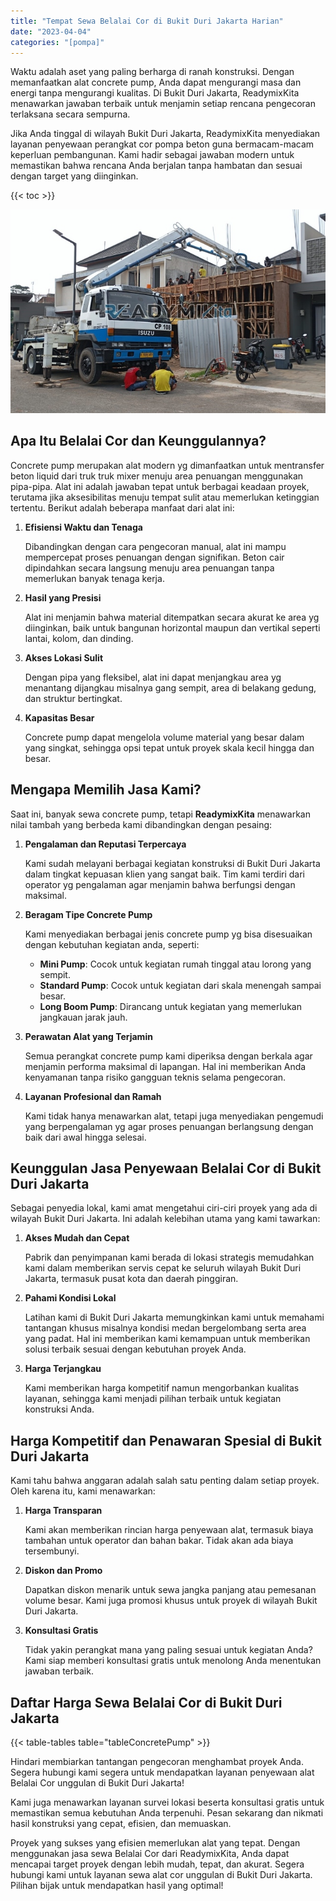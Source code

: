 ```yaml
---
title: "Tempat Sewa Belalai Cor di Bukit Duri Jakarta Harian"
date: "2023-04-04"
categories: "[pompa]"
---
```


Waktu adalah aset yang paling berharga di ranah konstruksi. Dengan memanfaatkan alat concrete pump, Anda dapat mengurangi masa dan energi tanpa mengurangi kualitas. Di Bukit Duri Jakarta, ReadymixKita menawarkan jawaban terbaik untuk menjamin setiap rencana pengecoran terlaksana secara sempurna.

Jika Anda tinggal di wilayah Bukit Duri Jakarta, ReadymixKita menyediakan layanan penyewaan perangkat cor pompa beton guna bermacam-macam keperluan pembangunan. Kami hadir sebagai jawaban modern untuk memastikan bahwa rencana Anda berjalan tanpa hambatan dan sesuai dengan target yang diinginkan.

{{< toc >}}

![Tempat Sewa Belalai Cor di Bukit Duri Jakarta Harian](/images/pompa/sewa-pompa-02.jpg)

## Apa Itu Belalai Cor dan Keunggulannya?

Concrete pump merupakan alat modern yg dimanfaatkan untuk mentransfer beton liquid dari truk truk mixer menuju area penuangan menggunakan pipa-pipa. Alat ini adalah jawaban tepat untuk berbagai keadaan proyek, terutama jika aksesibilitas menuju tempat sulit atau memerlukan ketinggian tertentu. Berikut adalah beberapa manfaat dari alat ini:

1. **Efisiensi Waktu dan Tenaga**

   Dibandingkan dengan cara pengecoran manual, alat ini mampu mempercepat proses penuangan dengan signifikan. Beton cair dipindahkan secara langsung menuju area penuangan tanpa memerlukan banyak tenaga kerja.

2. **Hasil yang Presisi**

   Alat ini menjamin bahwa material ditempatkan secara akurat ke area yg diinginkan, baik untuk bangunan horizontal maupun dan vertikal seperti lantai, kolom, dan dinding.

3. **Akses Lokasi Sulit**

   Dengan pipa yang fleksibel, alat ini dapat menjangkau area yg menantang dijangkau misalnya gang sempit, area di belakang gedung, dan struktur bertingkat.

4. **Kapasitas Besar**

   Concrete pump dapat mengelola volume material yang besar dalam yang singkat, sehingga opsi tepat untuk proyek skala kecil hingga dan besar.

## Mengapa Memilih Jasa Kami?

Saat ini, banyak sewa concrete pump, tetapi **ReadymixKita** menawarkan nilai tambah yang berbeda kami dibandingkan dengan pesaing:

1. **Pengalaman dan Reputasi Terpercaya**

   Kami sudah melayani berbagai kegiatan konstruksi di Bukit Duri Jakarta dalam tingkat kepuasan klien yang sangat baik. Tim kami terdiri dari operator yg pengalaman agar menjamin bahwa berfungsi dengan maksimal.

2. **Beragam Tipe Concrete Pump**

   Kami menyediakan berbagai jenis concrete pump yg bisa disesuaikan dengan kebutuhan kegiatan anda, seperti:
   - **Mini Pump**: Cocok untuk kegiatan rumah tinggal atau lorong yang sempit.
   - **Standard Pump**: Cocok untuk kegiatan dari skala menengah sampai besar.
   - **Long Boom Pump**: Dirancang untuk kegiatan yang memerlukan jangkauan jarak jauh.

3. **Perawatan Alat yang Terjamin**

   Semua perangkat concrete pump kami diperiksa dengan berkala agar menjamin performa maksimal di lapangan. Hal ini memberikan Anda kenyamanan tanpa risiko gangguan teknis selama pengecoran.

4. **Layanan Profesional dan Ramah**

   Kami tidak hanya menawarkan alat, tetapi juga menyediakan pengemudi yang berpengalaman yg agar proses penuangan berlangsung dengan baik dari awal hingga selesai.

## Keunggulan Jasa Penyewaan Belalai Cor di Bukit Duri Jakarta

Sebagai penyedia lokal, kami amat mengetahui ciri-ciri proyek yang ada di wilayah Bukit Duri Jakarta. Ini adalah kelebihan utama yang kami tawarkan:

1. **Akses Mudah dan Cepat**

   Pabrik dan penyimpanan kami berada di lokasi strategis memudahkan kami dalam memberikan servis cepat ke seluruh wilayah Bukit Duri Jakarta, termasuk pusat kota dan daerah pinggiran.

2. **Pahami Kondisi Lokal**

   Latihan kami di Bukit Duri Jakarta memungkinkan kami untuk memahami tantangan khusus misalnya kondisi medan bergelombang serta area yang padat. Hal ini memberikan kami kemampuan untuk memberikan solusi terbaik sesuai dengan kebutuhan proyek Anda.

3. **Harga Terjangkau**

   Kami memberikan harga kompetitif namun mengorbankan kualitas layanan, sehingga kami menjadi pilihan terbaik untuk kegiatan konstruksi Anda.

## Harga Kompetitif dan Penawaran Spesial di Bukit Duri Jakarta

Kami tahu bahwa anggaran adalah salah satu penting dalam setiap proyek. Oleh karena itu, kami menawarkan:

1. **Harga Transparan**

   Kami akan memberikan rincian harga penyewaan alat, termasuk biaya tambahan untuk operator dan bahan bakar. Tidak akan ada biaya tersembunyi.

2. **Diskon dan Promo**

   Dapatkan diskon menarik untuk sewa jangka panjang atau pemesanan volume besar. Kami juga promosi khusus untuk proyek di wilayah Bukit Duri Jakarta.

3. **Konsultasi Gratis**

   Tidak yakin perangkat mana yang paling sesuai untuk kegiatan Anda? Kami siap memberi konsultasi gratis untuk menolong Anda menentukan jawaban terbaik.

## Daftar Harga Sewa Belalai Cor di Bukit Duri Jakarta

{{< table-tables table="tableConcretePump" >}}

Hindari membiarkan tantangan pengecoran menghambat proyek Anda. Segera hubungi kami segera untuk mendapatkan layanan penyewaan alat Belalai Cor unggulan di Bukit Duri Jakarta!

Kami juga menawarkan layanan survei lokasi beserta konsultasi gratis untuk memastikan semua kebutuhan Anda terpenuhi. Pesan sekarang dan nikmati hasil konstruksi yang cepat, efisien, dan memuaskan.

Proyek yang sukses yang efisien memerlukan alat yang tepat. Dengan menggunakan jasa sewa Belalai Cor dari ReadymixKita, Anda dapat mencapai target proyek dengan lebih mudah, tepat, dan akurat. Segera hubungi kami untuk layanan sewa alat cor unggulan di Bukit Duri Jakarta. Pilihan bijak untuk mendapatkan hasil yang optimal!